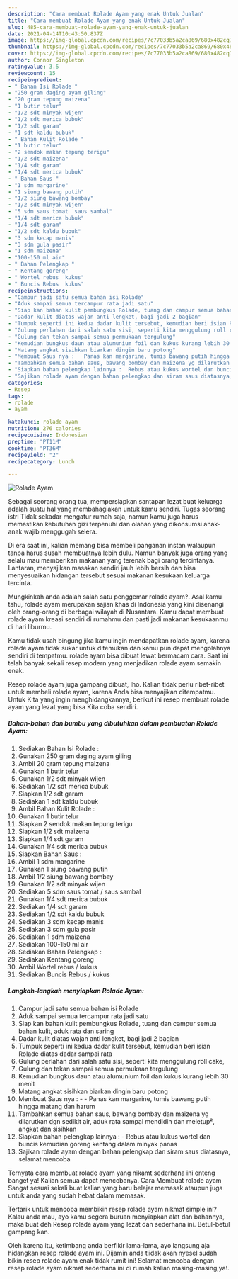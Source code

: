 ```yaml
---
description: "Cara membuat Rolade Ayam yang enak Untuk Jualan"
title: "Cara membuat Rolade Ayam yang enak Untuk Jualan"
slug: 485-cara-membuat-rolade-ayam-yang-enak-untuk-jualan
date: 2021-04-14T10:43:50.837Z
image: https://img-global.cpcdn.com/recipes/7c77033b5a2ca869/680x482cq70/rolade-ayam-foto-resep-utama.jpg
thumbnail: https://img-global.cpcdn.com/recipes/7c77033b5a2ca869/680x482cq70/rolade-ayam-foto-resep-utama.jpg
cover: https://img-global.cpcdn.com/recipes/7c77033b5a2ca869/680x482cq70/rolade-ayam-foto-resep-utama.jpg
author: Connor Singleton
ratingvalue: 3.6
reviewcount: 15
recipeingredient:
- " Bahan Isi Rolade "
- "250 gram daging ayam giling"
- "20 gram tepung maizena"
- "1 butir telur"
- "1/2 sdt minyak wijen"
- "1/2 sdt merica bubuk"
- "1/2 sdt garam"
- "1 sdt kaldu bubuk"
- " Bahan Kulit Rolade "
- "1 butir telur"
- "2 sendok makan tepung terigu"
- "1/2 sdt maizena"
- "1/4 sdt garam"
- "1/4 sdt merica bubuk"
- " Bahan Saus "
- "1 sdm margarine"
- "1 siung bawang putih"
- "1/2 siung bawang bombay"
- "1/2 sdt minyak wijen"
- "5 sdm saus tomat  saus sambal"
- "1/4 sdt merica bubuk"
- "1/4 sdt garam"
- "1/2 sdt kaldu bubuk"
- "3 sdm kecap manis"
- "3 sdm gula pasir"
- "1 sdm maizena"
- "100-150 ml air"
- " Bahan Pelengkap "
- " Kentang goreng"
- " Wortel rebus  kukus"
- " Buncis Rebus  kukus"
recipeinstructions:
- "Campur jadi satu semua bahan isi Rolade"
- "Aduk sampai semua tercampur rata jadi satu"
- "Siap kan bahan kulit pembungkus Rolade, tuang dan campur semua bahan kulit, aduk rata dan saring"
- "Dadar kulit diatas wajan anti lengket, bagi jadi 2 bagian"
- "Tumpuk seperti ini kedua dadar kulit tersebut, kemudian beri isian Rolade diatas dadar sampai rata"
- "Gulung perlahan dari salah satu sisi, seperti kita menggulung roll cake,"
- "Gulung dan tekan sampai semua permukaan tergulung"
- "Kemudian bungkus daun atau alumunium foil dan kukus kurang lebih 30 menit"
- "Matang angkat sisihkan biarkan dingin baru potong"
- "Membuat Saus nya :   Panas kan margarine, tumis bawang putih hingga matang dan harum"
- "Tambahkan semua bahan saus, bawang bombay dan maizena yg dilarutkan dgn sedikit air, aduk rata sampai mendidih dan meletup², angkat dan sisihkan"
- "Siapkan bahan pelengkap lainnya :  Rebus atau kukus wortel dan buncis kemudian goreng kentang dalam minyak panas"
- "Sajikan rolade ayam dengan bahan pelengkap dan siram saus diatasnya, selamat mencoba"
categories:
- Resep
tags:
- rolade
- ayam

katakunci: rolade ayam 
nutrition: 276 calories
recipecuisine: Indonesian
preptime: "PT11M"
cooktime: "PT36M"
recipeyield: "2"
recipecategory: Lunch

---
```



![Rolade Ayam](https://img-global.cpcdn.com/recipes/7c77033b5a2ca869/680x482cq70/rolade-ayam-foto-resep-utama.jpg)

Sebagai seorang orang tua, mempersiapkan santapan lezat buat keluarga adalah suatu hal yang membahagiakan untuk kamu sendiri. Tugas seorang istri Tidak sekadar mengatur rumah saja, namun kamu juga harus memastikan kebutuhan gizi terpenuhi dan olahan yang dikonsumsi anak-anak wajib menggugah selera.

Di era  saat ini, kalian memang bisa membeli panganan instan walaupun tanpa harus susah membuatnya lebih dulu. Namun banyak juga orang yang selalu mau memberikan makanan yang terenak bagi orang tercintanya. Lantaran, menyajikan masakan sendiri jauh lebih bersih dan bisa menyesuaikan hidangan tersebut sesuai makanan kesukaan keluarga tercinta. 



Mungkinkah anda adalah salah satu penggemar rolade ayam?. Asal kamu tahu, rolade ayam merupakan sajian khas di Indonesia yang kini disenangi oleh orang-orang di berbagai wilayah di Nusantara. Kamu dapat membuat rolade ayam kreasi sendiri di rumahmu dan pasti jadi makanan kesukaanmu di hari liburmu.

Kamu tidak usah bingung jika kamu ingin mendapatkan rolade ayam, karena rolade ayam tidak sukar untuk ditemukan dan kamu pun dapat mengolahnya sendiri di tempatmu. rolade ayam bisa dibuat lewat bermacam cara. Saat ini telah banyak sekali resep modern yang menjadikan rolade ayam semakin enak.

Resep rolade ayam juga gampang dibuat, lho. Kalian tidak perlu ribet-ribet untuk membeli rolade ayam, karena Anda bisa menyajikan ditempatmu. Untuk Kita yang ingin menghidangkannya, berikut ini resep membuat rolade ayam yang lezat yang bisa Kita coba sendiri.

<!--inarticleads1-->

##### Bahan-bahan dan bumbu yang dibutuhkan dalam pembuatan Rolade Ayam:

1. Sediakan  Bahan Isi Rolade :
1. Gunakan 250 gram daging ayam giling
1. Ambil 20 gram tepung maizena
1. Gunakan 1 butir telur
1. Gunakan 1/2 sdt minyak wijen
1. Sediakan 1/2 sdt merica bubuk
1. Siapkan 1/2 sdt garam
1. Sediakan 1 sdt kaldu bubuk
1. Ambil  Bahan Kulit Rolade :
1. Gunakan 1 butir telur
1. Siapkan 2 sendok makan tepung terigu
1. Siapkan 1/2 sdt maizena
1. Siapkan 1/4 sdt garam
1. Gunakan 1/4 sdt merica bubuk
1. Siapkan  Bahan Saus :
1. Ambil 1 sdm margarine
1. Gunakan 1 siung bawang putih
1. Ambil 1/2 siung bawang bombay
1. Gunakan 1/2 sdt minyak wijen
1. Sediakan 5 sdm saus tomat / saus sambal
1. Gunakan 1/4 sdt merica bubuk
1. Sediakan 1/4 sdt garam
1. Sediakan 1/2 sdt kaldu bubuk
1. Sediakan 3 sdm kecap manis
1. Sediakan 3 sdm gula pasir
1. Sediakan 1 sdm maizena
1. Sediakan 100-150 ml air
1. Sediakan  Bahan Pelengkap :
1. Sediakan  Kentang goreng
1. Ambil  Wortel rebus / kukus
1. Sediakan  Buncis Rebus / kukus




<!--inarticleads2-->

##### Langkah-langkah menyiapkan Rolade Ayam:

1. Campur jadi satu semua bahan isi Rolade
1. Aduk sampai semua tercampur rata jadi satu
1. Siap kan bahan kulit pembungkus Rolade, tuang dan campur semua bahan kulit, aduk rata dan saring
1. Dadar kulit diatas wajan anti lengket, bagi jadi 2 bagian
1. Tumpuk seperti ini kedua dadar kulit tersebut, kemudian beri isian Rolade diatas dadar sampai rata
1. Gulung perlahan dari salah satu sisi, seperti kita menggulung roll cake,
1. Gulung dan tekan sampai semua permukaan tergulung
1. Kemudian bungkus daun atau alumunium foil dan kukus kurang lebih 30 menit
1. Matang angkat sisihkan biarkan dingin baru potong
1. Membuat Saus nya :  -  - Panas kan margarine, tumis bawang putih hingga matang dan harum
1. Tambahkan semua bahan saus, bawang bombay dan maizena yg dilarutkan dgn sedikit air, aduk rata sampai mendidih dan meletup², angkat dan sisihkan
1. Siapkan bahan pelengkap lainnya :  - Rebus atau kukus wortel dan buncis kemudian goreng kentang dalam minyak panas
1. Sajikan rolade ayam dengan bahan pelengkap dan siram saus diatasnya, selamat mencoba




Ternyata cara membuat rolade ayam yang nikamt sederhana ini enteng banget ya! Kalian semua dapat mencobanya. Cara Membuat rolade ayam Sangat sesuai sekali buat kalian yang baru belajar memasak ataupun juga untuk anda yang sudah hebat dalam memasak.

Tertarik untuk mencoba membikin resep rolade ayam nikmat simple ini? Kalau anda mau, ayo kamu segera buruan menyiapkan alat dan bahannya, maka buat deh Resep rolade ayam yang lezat dan sederhana ini. Betul-betul gampang kan. 

Oleh karena itu, ketimbang anda berfikir lama-lama, ayo langsung aja hidangkan resep rolade ayam ini. Dijamin anda tiidak akan nyesel sudah bikin resep rolade ayam enak tidak rumit ini! Selamat mencoba dengan resep rolade ayam nikmat sederhana ini di rumah kalian masing-masing,ya!.


